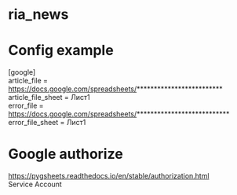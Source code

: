 # ria_news

# Config example


[google]  
article_file = https://docs.google.com/spreadsheets/*************************  
article_file_sheet = Лист1  
error_file = https://docs.google.com/spreadsheets/***************************  
error_file_sheet = Лист1  


# Google authorize
https://pygsheets.readthedocs.io/en/stable/authorization.html  
Service Account
